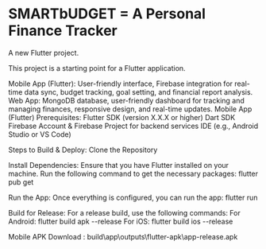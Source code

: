 # SMARTbUDGET = A Personal Finance Tracker

A new Flutter project.

This project is a starting point for a Flutter application.

Mobile App (Flutter): User-friendly interface, Firebase integration for real-time data sync, budget tracking, goal setting, and financial report analysis. Web App: MongoDB database, user-friendly dashboard for tracking and managing finances, responsive design, and real-time updates. Mobile App (Flutter) Prerequisites: Flutter SDK (version X.X.X or higher) Dart SDK Firebase Account & Firebase Project for backend services IDE (e.g., Android Studio or VS Code)

Steps to Build & Deploy: Clone the Repository

Install Dependencies: Ensure that you have Flutter installed on your machine. Run the following command to get the necessary packages: flutter pub get

Run the App: Once everything is configured, you can run the app: flutter run

Build for Release: For a release build, use the following commands: For Android: flutter build apk --release For iOS: flutter build ios --release

Mobile APK Download : build\app\outputs\flutter-apk\app-release.apk
